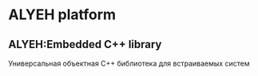 # ALYEH platform
## ALYEH:Embedded C++ library
Универсальная объектная C++ библиотека для встраиваемых систем
